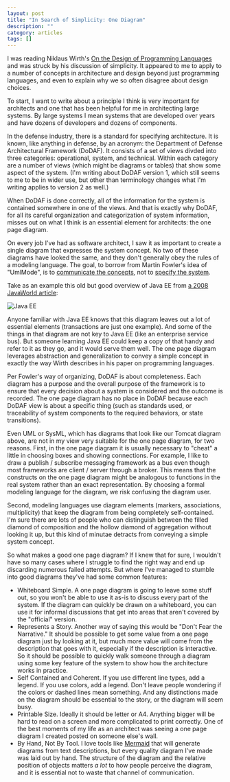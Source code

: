 ```yaml
---
layout: post
title: "In Search of Simplicity: One Diagram"
description: ""
category: articles
tags: []
---
```


I was reading Niklaus Wirth's [On the Design of Programming Languages][1]
and was struck by his discussion of simplicity. It appeared to me to
apply to a number of concepts in architecture and design beyond just
programming languages, and even to explain why we so often disagree
about design choices.

To start, I want to write about a principle I think is very important
for architects and one that has been helpful for me in architecting
large systems. By large systems I mean systems that are developed
over years and have dozens of developers and dozens of components.

In the defense industry, there is a standard for specifying architecture.
It is known, like anything in defense, by an acronym: the Department
of Defense Architectural Framework (DoDAF). It consists of a set of
views divded into three categories: operational, system, and technical.
Within each category are a number of views (which might be diagrams or
tables) that show some aspect of the system. (I'm writing about DoDAF
version 1, which still seems to me to be in wider use, but other than
terminology changes what I'm writing applies to version 2 as well.)

When DoDAF is done correctly, all of the information for the system
is contained somewhere in one of the views. And that is exactly why
DoDAF, for all its careful organization and categorization of system
information, misses out on what I think is an essential element for
architects: the one page diagram.

On every job I've had as software architect, I saw it as important to create a
single diagram that expresses the system concept. No two of these diagrams have
looked the same, and they don't generally obey the rules of a modeling
language. The goal, to borrow from Martin Fowler's idea of "UmlMode", is to
[communicate the concepts][2], not to [specify the system][3].

Take as an example this old but good overview of Java EE from [a 2008 JavaWorld
article][4]:

![Java EE](http://core0.staticworld.net/images/idge/imported/article/jvw/2008/01/tomcat6_1_thumb-100159162-orig.jpg)

Anyone familiar with Java EE knows that this diagram leaves out a lot
of essential elements (transactions are just one example). And some of
the things in that diagram are not key to Java EE (like an enterprise
service bus). But someone learning Java EE could keep a copy of that
handy and refer to it as they go, and it would serve them well. The
one page diagram leverages abstraction and generalization to convey
a simple concept in exactly the way Wirth describes in his paper on
programming languages.

Per Fowler's way of organizing, DoDAF is about completeness. Each diagram
has a purpose and the overall purpose of the framework is to ensure that
every decision about a system is considered and the outcome is recorded.
The one page diagram has no place in DoDAF because each DoDAF view is
about a specific thing (such as standards used, or traceability of system
components to the required behaviors, or state transitions). 

Even UML or SysML, which has diagrams that look like our Tomcat diagram above,
are not in my view very suitable for the one page diagram, for two reasons.
First, in the one page diagram it is usually necessary to "cheat" a little
in choosing boxes and showing connections. For example, I like to draw a
publish / subscribe messaging framework as a bus even though most frameworks
are client / server through a broker. This means that the constructs on the
one page diagram might be analogous to functions in the real system rather
than an exact representation. By choosing a formal modeling language
for the diagram, we risk confusing the diagram user.

Second, modeling languages use diagram elements (markers, associations,
multiplicity) that keep the diagram from being completely self-contained.
I'm sure there are lots of people who can distinguish between the filled
diamond of composition and the hollow diamond of aggregation without
looking it up, but this kind of minutae detracts from conveying a simple
system concept.

So what makes a good one page diagram? If I knew that for sure,
I wouldn't have so many cases where I struggle to find the right way and
end up discarding numerous failed attempts. But where I've managed to
stumble into good diagrams they've had some common features:

* Whiteboard Simple. A one page diagram is going to leave some stuff out,
  so you won't be able to use it as-is to discuss every part of the
  system. If the diagram can quickly be drawn on a whiteboard, you can
  use it for informal discussions that get into areas that aren't
  covered by the "official" version.
* Represents a Story. Another way of saying this would be "Don't Fear
  the Narrative." It should be possible to get some value from a one
  page diagram just by looking at it, but much more value will come
  from the description that goes with it, especially if the description
  is interactive. So it should be possible to quickly walk someone
  through a diagram using some key feature of the system to show how
  the architecture works in practice.
* Self Contained and Coherent. If you use different line types, add a legend. If you
  use colors, add a legend. Don't leave people wondering if the colors
  or dashed lines mean something. And any distinctions made on the
  diagram should be essential to the story, or the diagram will seem
  busy.
* Printable Size. Ideally it should be letter or A4. Anything bigger will
  be hard to read on a screen and more complicated to print correctly.
  One of the best moments of my life as an architect was seeing a
  one page diagram I created posted on someone else's wall.
* By Hand, Not By Tool. I love tools like [Mermaid][5] that will
  generate diagrams from text descriptions, but every quality diagram
  I've made was laid out by hand. The structure of the diagram and the
  relative position of objects matters *a lot* to how people perceive
  the diagram, and it is essential not to waste that channel of
  communication. 

[1]:http://web.eecs.umich.edu/~bchandra/courses/papers/Wirth_Design.pdf
[2]:http://martinfowler.com/bliki/UmlAsSketch.html
[3]:http://martinfowler.com/bliki/UmlAsBlueprint.html
[4]:http://www.javaworld.com/article/2077826/open-source-tools/tomcat-in-the-enterprise.html
[5]:http://knsv.github.io/mermaid/

